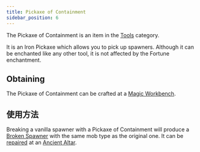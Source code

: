 ```yaml
---
title: Pickaxe of Containment
sidebar_position: 6
---
```


The Pickaxe of Containment is an item in the [Tools](Tools) category.

It is an Iron Pickaxe which allows you to pick up spawners. Although it can be enchanted like any other tool, it is not affected by the Fortune enchantment.

## Obtaining

The Pickaxe of Containment can be crafted at a [Magic Workbench](Magic-Workbench).

## 使用方法

Breaking a vanilla spawner with a Pickaxe of Containment will produce a [Broken Spawner](Broken-Spawner) with the same mob type as the original one. It can be [repaired](Reinforced-Spawner) at an [Ancient Altar](Ancient-Altar).
